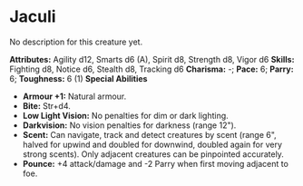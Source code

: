 # Jaculi

No description for this creature yet.

**Attributes:** Agility d12, Smarts d6 (A), Spirit d8, Strength d8,
Vigor d6
**Skills:** Fighting d8, Notice d6, Stealth d8, Tracking d6
**Charisma:** -; **Pace:** 6; **Parry:** 6; **Toughness:** 6 (1)
**Special Abilities**

- **Armour +1:** Natural armour.
- **Bite:** Str+d4.
- **Low Light Vision:** No penalties for dim or dark lighting.
- **Darkvision:** No vision penalties for darkness (range 12").
- **Scent:** Can navigate, track and detect creatures by scent (range
6", halved for upwind and doubled for downwind, doubled again for very
strong scents). Only adjacent creatures can be pinpointed accurately.
- **Pounce:** +4 attack/damage and -2 Parry when first moving adjacent
to foe.
